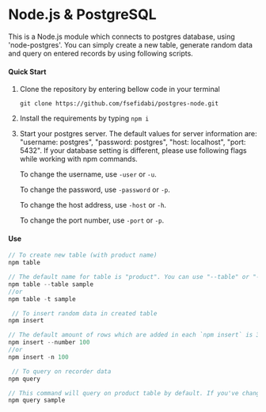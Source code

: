 # Node.js & PostgreSQL 

This is a Node.js module which connects to postgres database, using 'node-postgres'. You can simply create a new table, generate random data and query on entered records by using following scripts. 

#### Quick Start

1. Clone the repository by entering bellow code in your terminal
 
    ```git clone https://github.com/fsefidabi/postgres-node.git```

2. Install the requirements by typing ```npm i```

3. Start your postgres server. 
The default values for server information are: "username: postgres", "password: postgres", "host: localhost", "port: 5432".
 If your database setting is different, please use following flags while working with npm commands.
 
    To change the username, use ```-user``` or ```-u```.
    
    To change the password, use ```-password``` or ```-p```.
    
    To change the host address, use ```-host``` or ```-h```.
    
    To change the port number, use ```-port``` or ```-p```.
    

#### Use
 ```js
 // To create new table (with product name) 
npm table 

// The default name for table is "product". You can use "--table" or "-t" flag to create a table with your own selected name.
npm table --table sample
//or
npm table -t sample
```


```js
 // To insert random data in created table
npm insert

// The default amount of rows which are added in each `npm insert` is 3. You can use "--number" or "-n" flag to change the amount of rows.
npm insert --number 100
//or
npm insert -n 100
```

```js
 // To query on recorder data 
npm query

// This command will query on product table by default. If you've changed the table name, take care to use table flags here too.
npm query sample
```